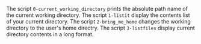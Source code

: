 The script `0-current_working_directory` prints the absolute path name of the current working directory.
The script `1-listit` display the contents list of your current directory.
The script `2-bring_me_home` changes the working directory to the user's home directry.
The script `3-listfiles` display current directory contents in a long format.
